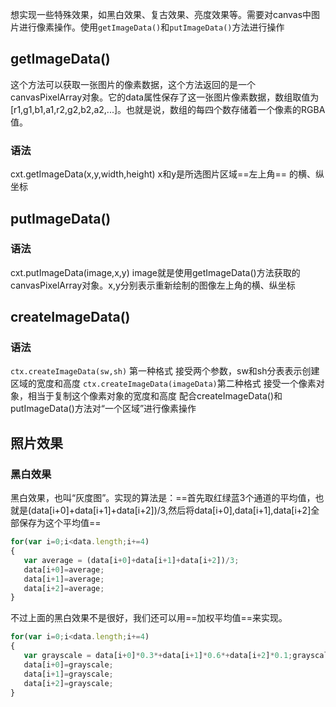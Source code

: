 想实现一些特殊效果，如黑白效果、复古效果、亮度效果等。需要对canvas中图片进行像素操作。使用`getImageData()`和`putImageData()`方法进行操作
## getImageData()
这个方法可以获取一张图片的像素数据，这个方法返回的是一个canvasPixelArray对象。它的data属性保存了这一张图片像素数据，数组取值为[r1,g1,b1,a1,r2,g2,b2,a2,...]。也就是说，数组的每四个数存储着一个像素的RGBA值。
### 语法
cxt.getImageData(x,y,width,height)
x和y是所选图片区域==左上角== 的横、纵坐标
## putImageData()
### 语法
cxt.putImageData(image,x,y)
image就是使用getImageData()方法获取的canvasPixelArray对象。x,y分别表示重新绘制的图像左上角的横、纵坐标
## createImageData()
### 语法
`ctx.createImageData(sw,sh)` 第一种格式  接受两个参数，sw和sh分表表示创建区域的宽度和高度
`ctx.createImageData(imageData)`第二种格式  接受一个像素对象，相当于复制这个像素对象的宽度和高度
配合createImageData()和putImageData()方法对“一个区域”进行像素操作
## 照片效果
### 黑白效果
黑白效果，也叫“灰度图”。实现的算法是：==首先取红绿蓝3个通道的平均值，也就是(data[i+0]+data[i+1]+data[i+2])/3,然后将data[i+0],data[i+1],data[i+2]全部保存为这个平均值== 
```javascript
for(var i=0;i<data.length;i+=4)
{
   var average = (data[i+0]+data[i+1]+data[i+2])/3;
   data[i+0]=average;
   data[i+1]=average;
   data[i+2]=average;
}
```
不过上面的黑白效果不是很好，我们还可以用==加权平均值==来实现。
```javascript
for(var i=0;i<data.length;i+=4)
{
   var grayscale = data[i+0]*0.3*+data[i+1]*0.6*+data[i+2]*0.1;grayscale
   data[i+0]=grayscale;
   data[i+1]=grayscale;
   data[i+2]=grayscale;
}
```
